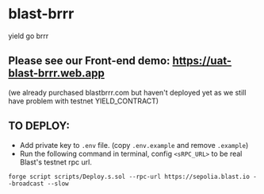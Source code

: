# blast-brrr

yield go brrr

## Please see our Front-end demo: https://uat-blast-brrr.web.app
(we already purchased blastbrrr.com but haven't deployed yet as we still have problem with testnet YIELD_CONTRACT)

## TO DEPLOY:

- Add private key to `.env` file. (copy `.env.example` and remove `.example`)
- Run the following command in terminal, config `<sRPC_URL>` to be real Blast's testnet rpc url.

```
forge script scripts/Deploy.s.sol --rpc-url https://sepolia.blast.io --broadcast --slow
```
